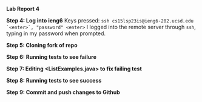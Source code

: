 **Lab Report 4**

**Step 4: Log into ieng6**
Keys pressed: ```ssh cs15lsp23is@ieng6-202.ucsd.edu `<enter>`, "password" <enter>```
I logged into the remote server through `ssh`, typing in my password when prompted.


**Step 5: Cloning fork of repo**


**Step 6: Running tests to see failure**


**Step 7: Editing <ListExamples.java> to fix failing test**


**Step 8: Running tests to see success**


**Step 9: Commit and push changes to Github**

